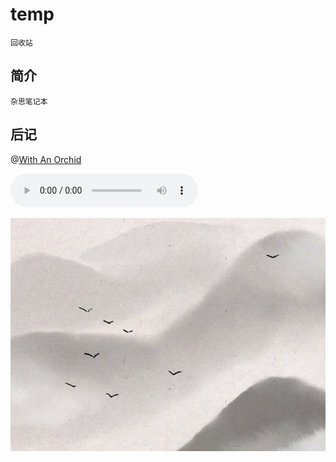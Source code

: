 # temp

    回收站

## 简介

    杂思笔记本

## 后记

@[With An Orchid](./resources/和兰花在一起.jpg)

<audio preload="auto" controls="" autoplay="" loop="" src="https://dorar.at/LARGE/PuretuneMp3/JT8pQ8v2hbLyiQk8LxuCYw/1589893200/201406/775.mp3" class="audioel"></audio>

![秋水共长天一色](./resources/img/落霞与孤鹜齐飞.jpg)
